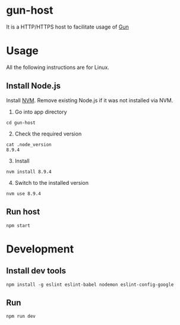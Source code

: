 # gun-host
It is a HTTP/HTTPS host to facilitate usage of [Gun](http://gun.js.org) 

# Usage
All the following instructions are for Linux.

## Install Node.js
Install [NVM](https://github.com/creationix/nvm). Remove existing Node.js if it was not installed via NVM.
1. Go into app directory
```
cd gun-host
```
2. Check the required version
```
cat .node_version 
8.9.4
```
3. Install
```
nvm install 8.9.4
```
4. Switch to the installed version
```
nvm use 8.9.4
``` 

## Run host
```
npm start
```

# Development

## Install dev tools
```
npm install -g eslint eslint-babel nodemon eslint-config-google
```

## Run
```
npm run dev
```
